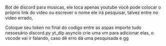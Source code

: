 Bot de discord para musicas, ele toca apenas youtube
você pode colocar o próprio link do video ou escrever o nome
ele irá pesquisar, talvez entre no video errado, 

Coloque seu token no final do codigo entre as aspas 
importe tudo nessesário 
discord.py
yt_dlp
asyncio
crie uma vm para adicionar elas, o vscode vai ir falando, caso dê erro dá uma pesquisada e gg
